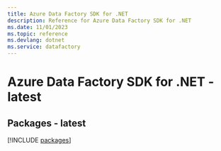 ```yaml
---
title: Azure Data Factory SDK for .NET
description: Reference for Azure Data Factory SDK for .NET
ms.date: 11/01/2023
ms.topic: reference
ms.devlang: dotnet
ms.service: datafactory
---
```

# Azure Data Factory SDK for .NET - latest
## Packages - latest
[!INCLUDE [packages](data-factory-index.md)]